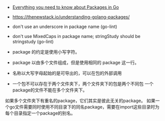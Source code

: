 - [Everything you need to know about Packages in Go](https://medium.com/rungo/everything-you-need-to-know-about-packages-in-go-b8bac62b74cc)

- https://thenewstack.io/understanding-golang-packages/


- don't use an underscore in package name (go-lint)
- don't use MixedCaps in package name; stringStudy should be stringstudy (go-lint)

- package 的约定是使用小写字符。
- package 以由多个文件组成，但是使用相同的 package 这一行。
- 名称以大写字母起始的是可导出的，可以在包的外部调用
- 一个包不可以存在于两个文件夹下，两个文件夹下的包是两个不同包
一个package的文件不能在多个文件夹下。

如果多个文件夹下有重名的package，它们其实是彼此无关的package。
如果一个go文件需要同时使用不同目录下的同名package，需要在import这些目录时为每个目录指定一个package的别名。